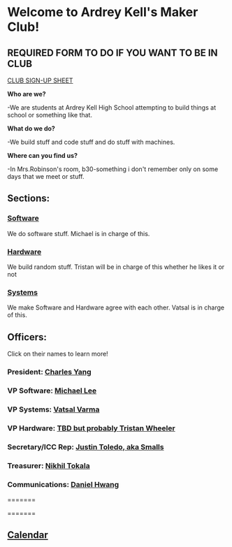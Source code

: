 # Welcome to Ardrey Kell's Maker Club!

## REQUIRED FORM TO DO IF YOU WANT TO BE IN CLUB
[CLUB SIGN-UP SHEET](https://goo.gl/forms/OLAcnNZqATJGFplv2)

**Who are we?**

-We are students at Ardrey Kell High School attempting to build things at school or something like that.

**What do we do?**

-We build stuff and code stuff and do stuff with machines.

**Where can you find us?**

-In Mrs.Robinson's room, b30-something i don't remember only on some days that we meet or stuff.

## Sections:
### [Software](ardreykellmakerclub.github.io/Software)
We do software stuff. Michael is in charge of this.
### [Hardware](ardreykellmakerclub.github.io/Hardware)
We build random stuff. Tristan will be in charge of this whether he likes it or not
### [Systems](ardreykellmakerclub.github.io/Systems)
We make Software and Hardware agree with each other. Vatsal is in charge of this. 

## Officers:
Click on their names to learn more!
### President: [Charles Yang](/bio/chy.md)
### VP Software: [Michael Lee](/bio/mil.md)
### VP Systems: [Vatsal Varma](/bio/vav.md)
### VP Hardware: [TBD but probably Tristan Wheeler](/bio/placeholder.md)
### Secretary/ICC Rep: [Justin Toledo, aka Smalls](/bio/jut.md)
### Treasurer: [Nikhil Tokala](bio/nit.md)
### Communications: [Daniel Hwang](/bio/dah.md)
=======

=======
## [Calendar](/calendar.md)

